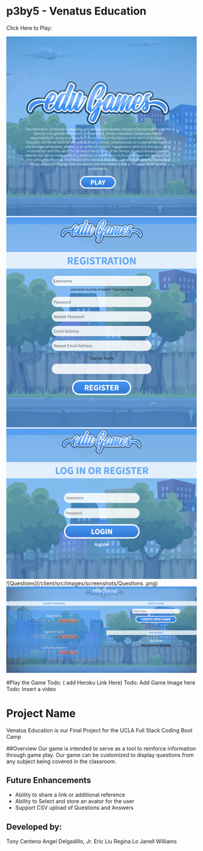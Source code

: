 # p3by5 - Venatus Education

Click Here to Play: 

![Home](/client/src/images/screenshots/HomePage.png)
![Registration](/client/src/images/screenshots/RegistrationPage.png)
![Login](/client/src/images/screenshots/LoginPage.png)
![Questions](/client/src/images/screenshots/Questions .png)
![Game Admin](/client/src/images/screenshots/GameAdminPage.png)

#Play the Game 
Todo: ( add Heroku Link Here)
Todo:  Add Game Image here 
Todo:  Insert a video

# Project Name
Venatus Education is our Final Project for the UCLA Full Stack Coding Boot Camp


##Overview 
Our game is intended to serve as a tool to reinforce information through game play.  Our game can be customized to display questions from any subject being covered in the classroom.  

## Future Enhancements
- Ability to share a link or additional reference 
- Ability to Select and store an avator for the user
- Support CSV upload of Questions and Answers


## Developed by:
Tony Centeno
Angel Delgadillo, Jr. 
Eric Liu
Regina Lo
Janell Williams


